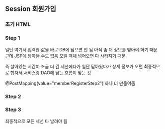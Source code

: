 ## Session 회원가입

### 초기 HTML

### Step 1

일단 여기서 입력한 값을 바로 DB에 담으면 안 됨
아직 좀 더 정보를 받아야 하기 때문
근데 JSP에 담아둘 수도 없음
모델 객체 넘어오면 다 사라지기 때문

즉 살아있는 시간이 조금 더 긴 세션에다가 일단 담아뒀다가
상세 정보가 오면 최종적으로 합쳐서 서비스랑 DAO에 담는 흐름이 맞는 것

@PostMapping(value="memberRegisterStep2") 하나 더 만들어줌

### Step 2

### Step 3

최종적으로 모든 세션 다 날려야 됨